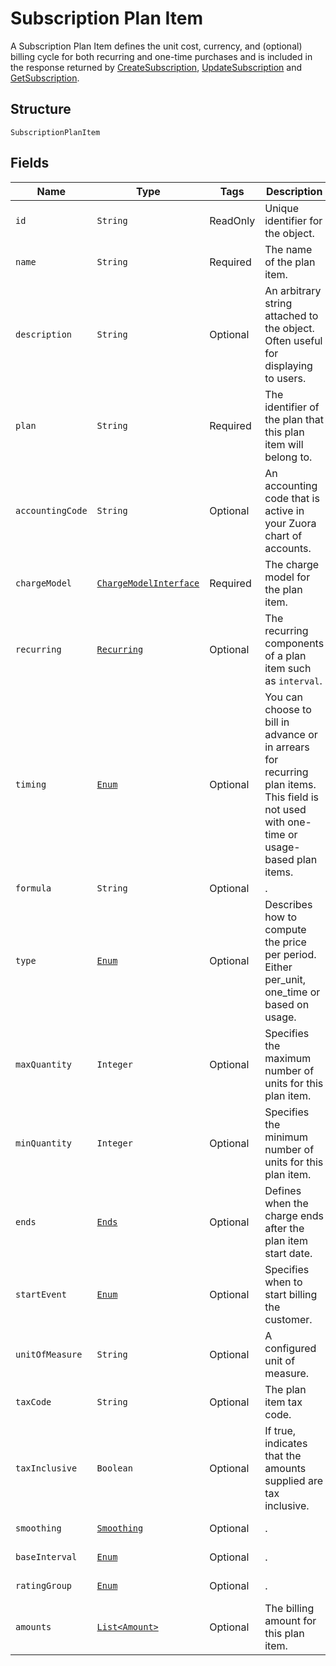 
# Subscription Plan Item

A Subscription Plan Item defines the unit cost, currency, and (optional) billing cycle for both recurring and one-time purchases and is included in the response returned by [CreateSubscription](/doc/subscription-api.md#create-subscription), [UpdateSubscription](/doc/subscription-api.md#update-subscription) and [GetSubscription](/doc/subscription-api.md#get-subscription).

## Structure

`SubscriptionPlanItem`

## Fields

| Name | Type | Tags | Description | Getter |
|  --- | --- | --- | --- | --- |
| `id` | `String` | ReadOnly | Unique identifier for the object. | String getId() |
| `name` | `String` | Required | The name of the plan item. | String getName() |
| `description` | `String` | Optional | An arbitrary string attached to the object. Often useful for displaying to users. | String getDescription() |
| `plan` | `String` | Required | The identifier of the plan that this plan item will belong to. | String getPlan() |
| `accountingCode` | `String` | Optional | An accounting code that is active in your Zuora chart of accounts. | String getAccountingCode() |
| `chargeModel` | [`ChargeModelInterface`](/doc/models/charge-model-interface.md) | Required | The charge model for the plan item. | ChargeModelInterface getChargeModel() |
| `recurring` | [`Recurring`](/doc/models/recurring.md) | Optional | The recurring components of a plan item such as `interval`. | Recurring getRecurring() |
| `timing` | [`Enum`](/doc/models/timing.md) | Optional | You can choose to bill in advance or in arrears for recurring plan items. This field is not used with one-time or usage-based plan items. | String getTiming() |
| `formula` | `String` | Optional | . | String getFormula() |
| `type` | [`Enum`](/doc/models/type.md) | Optional | Describes how to compute the price per period. Either per_unit, one_time or based on usage. | String getType() |
| `maxQuantity` | `Integer` | Optional | Specifies the maximum number of units for this plan item. | Integer getMaxQuantity() |
| `minQuantity` | `Integer` | Optional | Specifies the minimum number of units for this plan item. | Integer getMinQuantity() |
| `ends` | [`Ends`](/doc/models/ends.md) | Optional | Defines when the charge ends after the plan item start date. | Ends getEnds() |
| `startEvent` | [`Enum`](/doc/models/start-event.md) | Optional | Specifies when to start billing the customer. | String getStartEvent() |
| `unitOfMeasure` | `String` | Optional | A configured unit of measure. | String getUnitOfMeasure() |
| `taxCode` | `String` | Optional | The plan item tax code. | String getTaxCode() |
| `taxInclusive` | `Boolean` | Optional | If true, indicates that the amounts supplied are tax inclusive. | String getTaxInclusive() |
| `smoothing` | [`Smoothing`](/doc/models/smoothing.md) | Optional | . | Smoothing getSmoothing() |
| `baseInterval` | [`Enum`](/doc/models/base-interval.md) | Optional | . | String getBaseInterval() |
| `ratingGroup` | [`Enum`](/doc/models/rating-group.md) | Optional | . | String getRatingGroup() |
| `amounts` | [`List<Amount>`](/doc/models/amount.md) | Optional | The billing amount for this plan item. | `List<Amount>` getAmounts() |
